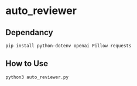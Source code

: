 # auto_reviewer

## Dependancy
```
pip install python-dotenv openai Pillow requests
```

## How to Use
```
python3 auto_reviewer.py
```
